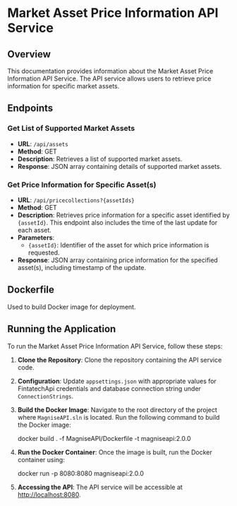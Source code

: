 # Market Asset Price Information API Service

## Overview
This documentation provides information about the Market Asset Price Information API Service. The API service allows users to retrieve price information for specific market assets.

## Endpoints

### Get List of Supported Market Assets
- **URL**: `/api/assets`
- **Method**: GET
- **Description**: Retrieves a list of supported market assets.
- **Response**: JSON array containing details of supported market assets.

### Get Price Information for Specific Asset(s)
- **URL**: `/api/pricecollections?{assetIds}`
- **Method**: GET
- **Description**: Retrieves price information for a specific asset identified by `{assetId}`. This endpoint also includes the time of the last update for each asset.
- **Parameters**:
  - `{assetId}`: Identifier of the asset for which price information is requested.
- **Response**: JSON array containing price information for the specified asset(s), including timestamp of the update.

## Dockerfile
Used to build Docker image for deployment.

## Running the Application
To run the Market Asset Price Information API Service, follow these steps:

1. **Clone the Repository**:
   Clone the repository containing the API service code.

2. **Configuration**:
   Update `appsettings.json` with appropriate values for FintatechApi credentials and database connection string under `ConnectionStrings`.

3. **Build the Docker Image**:
   Navigate to the root directory of the project where `MagniseAPI.sln` is located. Run the following command to build the Docker image:
   
   docker build . -f MagniseAPI/Dockerfile -t magniseapi:2.0.0
   
5. **Run the Docker Container**:
Once the image is built, run the Docker container using:

   docker run -p 8080:8080 magniseapi:2.0.0

5. **Accessing the API**:
The API service will be accessible at [http://localhost:8080](http://localhost:8080).

   
